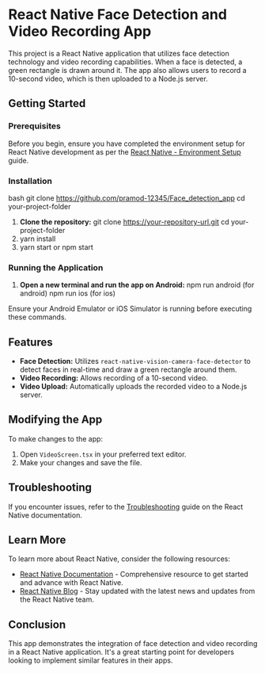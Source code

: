 # React Native Face Detection and Video Recording App

This project is a React Native application that utilizes face detection technology and video recording capabilities. When a face is detected, a green rectangle is drawn around it. The app also allows users to record a 10-second video, which is then uploaded to a Node.js server.

## Getting Started

### Prerequisites

Before you begin, ensure you have completed the environment setup for React Native development as per the [React Native - Environment Setup](https://reactnative.dev/docs/environment-setup) guide.

### Installation
 bash
git clone https://github.com/pramod-12345/Face_detection_app
cd your-project-folder
1. **Clone the repository:** 
git clone https://your-repository-url.git
cd your-project-folder
2. yarn install
3. yarn start or npm start 


### Running the Application

1. **Open a new terminal and run the app on Android:**
    npm run android (for android)
    npm run ios (for ios)

 Ensure your Android Emulator or iOS Simulator is running before executing these commands.

## Features

- **Face Detection:** Utilizes `react-native-vision-camera-face-detector` to detect faces in real-time and draw a green rectangle around them.
- **Video Recording:** Allows recording of a 10-second video.
- **Video Upload:** Automatically uploads the recorded video to a Node.js server.

## Modifying the App

To make changes to the app:

1. Open `VideoScreen.tsx` in your preferred text editor.
2. Make your changes and save the file.

## Troubleshooting

If you encounter issues, refer to the [Troubleshooting](https://reactnative.dev/docs/troubleshooting) guide on the React Native documentation.

## Learn More

To learn more about React Native, consider the following resources:

- [React Native Documentation](https://reactnative.dev/docs/getting-started) - Comprehensive resource to get started and advance with React Native.
- [React Native Blog](https://reactnative.dev/blog) - Stay updated with the latest news and updates from the React Native team.

## Conclusion

This app demonstrates the integration of face detection and video recording in a React Native application. It's a great starting point for developers looking to implement similar features in their apps.